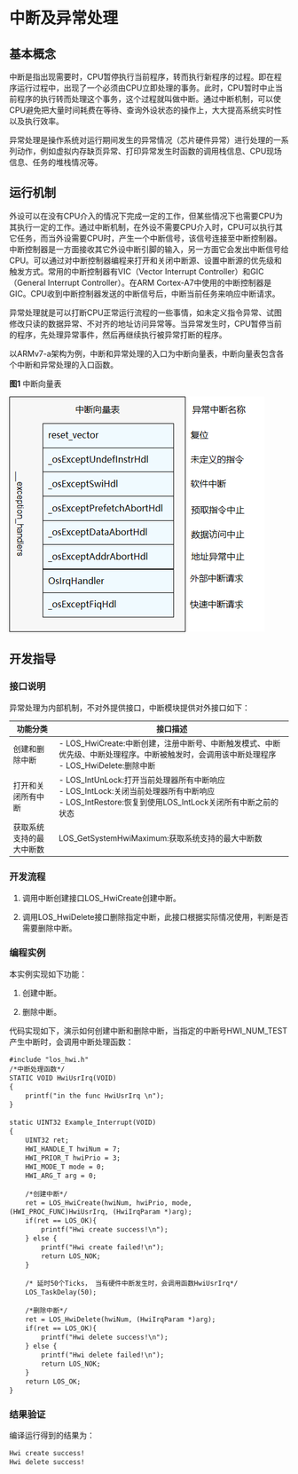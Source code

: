 # 中断及异常处理


## 基本概念

中断是指出现需要时，CPU暂停执行当前程序，转而执行新程序的过程。即在程序运行过程中，出现了一个必须由CPU立即处理的事务。此时，CPU暂时中止当前程序的执行转而处理这个事务，这个过程就叫做中断。通过中断机制，可以使CPU避免把大量时间耗费在等待、查询外设状态的操作上，大大提高系统实时性以及执行效率。

异常处理是操作系统对运行期间发生的异常情况（芯片硬件异常）进行处理的一系列动作，例如虚拟内存缺页异常、打印异常发生时函数的调用栈信息、CPU现场信息、任务的堆栈情况等。


## 运行机制

外设可以在没有CPU介入的情况下完成一定的工作，但某些情况下也需要CPU为其执行一定的工作。通过中断机制，在外设不需要CPU介入时，CPU可以执行其它任务，而当外设需要CPU时，产生一个中断信号，该信号连接至中断控制器。中断控制器是一方面接收其它外设中断引脚的输入，另一方面它会发出中断信号给CPU。可以通过对中断控制器编程来打开和关闭中断源、设置中断源的优先级和触发方式。常用的中断控制器有VIC（Vector Interrupt Controller）和GIC（General Interrupt Controller）。在ARM Cortex-A7中使用的中断控制器是GIC。CPU收到中断控制器发送的中断信号后，中断当前任务来响应中断请求。

异常处理就是可以打断CPU正常运行流程的一些事情，如未定义指令异常、试图修改只读的数据异常、不对齐的地址访问异常等。当异常发生时，CPU暂停当前的程序，先处理异常事件，然后再继续执行被异常打断的程序。

以ARMv7-a架构为例，中断和异常处理的入口为中断向量表，中断向量表包含各个中断和异常处理的入口函数。

  **图1** 中断向量表

  ![zh-cn_image_0000001199713709](figures/zh-cn_image_0000001199713709.png)


## 开发指导


### 接口说明

异常处理为内部机制，不对外提供接口，中断模块提供对外接口如下：

  | 功能分类 | 接口描述 | 
| -------- | -------- |
| 创建和删除中断 | -&nbsp;LOS_HwiCreate:中断创建，注册中断号、中断触发模式、中断优先级、中断处理程序。中断被触发时，会调用该中断处理程序<br/>-&nbsp;LOS_HwiDelete:删除中断 | 
| 打开和关闭所有中断 | -&nbsp;LOS_IntUnLock:打开当前处理器所有中断响应<br/>-&nbsp;LOS_IntLock:关闭当前处理器所有中断响应<br/>-&nbsp;LOS_IntRestore:恢复到使用LOS_IntLock关闭所有中断之前的状态 | 
| 获取系统支持的最大中断数 | LOS_GetSystemHwiMaximum:获取系统支持的最大中断数 | 


### 开发流程

1. 调用中断创建接口LOS_HwiCreate创建中断。

2. 调用LOS_HwiDelete接口删除指定中断，此接口根据实际情况使用，判断是否需要删除中断。


### 编程实例


本实例实现如下功能：


1. 创建中断。

2. 删除中断。


代码实现如下，演示如何创建中断和删除中断，当指定的中断号HWI_NUM_TEST产生中断时，会调用中断处理函数：


  
```
#include "los_hwi.h"
/*中断处理函数*/
STATIC VOID HwiUsrIrq(VOID)
{
    printf("in the func HwiUsrIrq \n"); 
}

static UINT32 Example_Interrupt(VOID)
{
    UINT32 ret;
    HWI_HANDLE_T hwiNum = 7;
    HWI_PRIOR_T hwiPrio = 3;
    HWI_MODE_T mode = 0;
    HWI_ARG_T arg = 0;

    /*创建中断*/
    ret = LOS_HwiCreate(hwiNum, hwiPrio, mode, (HWI_PROC_FUNC)HwiUsrIrq, (HwiIrqParam *)arg);
    if(ret == LOS_OK){
        printf("Hwi create success!\n");
    } else {
        printf("Hwi create failed!\n");
        return LOS_NOK;
    }

    /* 延时50个Ticks， 当有硬件中断发生时，会调用函数HwiUsrIrq*/
    LOS_TaskDelay(50);

    /*删除中断*/
    ret = LOS_HwiDelete(hwiNum, (HwiIrqParam *)arg);    
    if(ret == LOS_OK){
        printf("Hwi delete success!\n");
    } else {
        printf("Hwi delete failed!\n");
        return LOS_NOK;
    }
    return LOS_OK;
}
```


### 结果验证

编译运行得到的结果为：

  
```
Hwi create success!
Hwi delete success!
```
